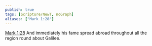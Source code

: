 ```yaml
---
publish: true
tags: [Scripture/NewT, noGraph]
aliases: ["Mark 1:28"]
---
```

[Mark 1:28](https://churchofjesuschrist.org/study/scriptures/nt/mark/1?lang=eng&id=p28#p28) And immediately his fame spread abroad throughout all the region round about Galilee.
